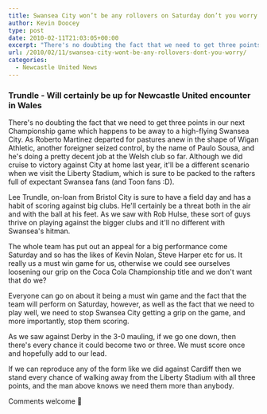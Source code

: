 ```yaml
---
title: Swansea City won’t be any rollovers on Saturday don’t you worry
author: Kevin Doocey
type: post
date: 2010-02-11T21:03:05+00:00
excerpt: "There's no doubting the fact that we need to get three points.."
url: /2010/02/11/swansea-city-wont-be-any-rollovers-dont-you-worry/
categories:
  - Newcastle United News
---
```


### Trundle - Will certainly be up for Newcastle United encounter in Wales

There's no doubting the fact that we need to get three points in our next Championship game which happens to be away to a high-flying Swansea City. As Roberto Martinez departed for pastures anew in the shape of Wigan Athletic, another foreigner seized control, by the name of Paulo Sousa, and he's doing a pretty decent job at the Welsh club so far. Although we did cruise to victory against City at home last year, it'll be a different scenario when we visit the Liberty Stadium, which is sure to be packed to the rafters full of expectant Swansea fans (and Toon fans :D).

Lee Trundle, on-loan from Bristol City is sure to have a field day and has a habit of scoring against big clubs. He'll certainly be a threat both in the air and with the ball at his feet. As we saw with Rob Hulse, these sort of guys thrive on playing against the bigger clubs and it'll no different with Swansea's hitman.

The whole team has put out an appeal for a big performance come Saturday and so has the likes of Kevin Nolan, Steve Harper etc for us. It really us a must win game for us, otherwise we could see ourselves loosening our grip on the Coca Cola Championship title and we don't want that do we?

Everyone can go on about it being a must win game and the fact that the team will perform on Saturday, however, as well as the fact that we need to play well, we need to stop Swansea City getting a grip on the game, and more importantly, stop them scoring.

As we saw against Derby in the 3-0 mauling, if we go one down, then there's every chance it could become two or three. We must score once and hopefully add to our lead.

If we can reproduce any of the form like we did against Cardiff then we stand every chance of walking away from the Liberty Stadium with all three points, and the man above knows we need them more than anybody.

Comments welcome 🙂

